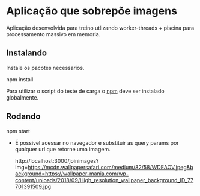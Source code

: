 # Aplicação que sobrepõe imagens

Aplicação desenvolvida para treino utlizando worker-threads + piscina para processamento massivo em memoria.

## Instalando

Instale os pacotes necessarios.

  npm install

Para utilizar o script do teste de carga o [npm](https://www.npmjs.com/package/autocannon) deve ser instalado globalmente.


## Rodando

  npm start 

- É possivel acessar no navegador e substituir as query params por qualquer url que retorne uma imagem.

  http://localhost:3000/joinimages?img=https://mcdn.wallpapersafari.com/medium/82/58/WDEAOV.jpeg&background=https://wallpaper-mania.com/wp-content/uploads/2018/09/High_resolution_wallpaper_background_ID_77701391509.jpg